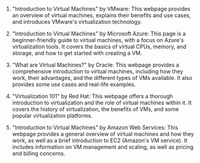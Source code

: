 

1. "Introduction to Virtual Machines" by VMware:
This webpage provides an overview of virtual machines, explains their benefits and use cases, and introduces VMware's virtualization technology.

2. "Introduction to Virtual Machines" by Microsoft Azure:
This page is a beginner-friendly guide to virtual machines, with a focus on Azure's virtualization tools. It covers the basics of virtual CPUs, memory, and storage, and how to get started with creating a VM.

3. "What are Virtual Machines?" by Oracle:
This webpage provides a comprehensive introduction to virtual machines, including how they work, their advantages, and the different types of VMs available. It also provides some use cases and real-life examples.

4. "Virtualization 101" by Red Hat:
This webpage offers a thorough introduction to virtualization and the role of virtual machines within it. It covers the history of virtualization, the benefits of VMs, and some popular virtualization platforms.

5. "Introduction to Virtual Machines" by Amazon Web Services:
This webpage provides a general overview of virtual machines and how they work, as well as a brief introduction to EC2 (Amazon's VM service). It includes information on VM management and scaling, as well as pricing and billing concerns.